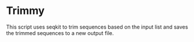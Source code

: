 # Trimmy
This script uses seqkit to trim sequences based on the input list and saves the trimmed sequences to a new output file.
